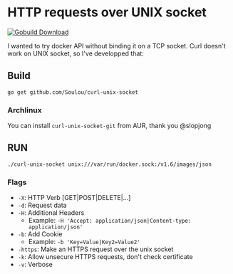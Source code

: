# HTTP requests over UNIX socket

[![Gobuild Download](http://gobuild.io/badge/github.com/Soulou/curl-unix-socket/download.png)](http://gobuild.io/github.com/Soulou/curl-unix-socket)

I wanted to try docker API without binding it on a TCP socket.
Curl doesn't work on UNIX socket, so I've developped that:

## Build

`go get github.com/Soulou/curl-unix-socket`

### Archlinux

You can install `curl-unix-socket-git` from AUR, thank you @slopjong

## RUN

`./curl-unix-socket unix:///var/run/docker.sock:/v1.6/images/json`

### Flags

* `-X`: HTTP Verb [GET|POST|DELETE|...]
* `-d`: Request data
* `-H`: Additional Headers
  * Example: `-H 'Accept: application/json|Content-type: application/json'`
* `-b`: Add Cookie
  * Example: `-b 'Key=Value|Key2=Value2'`
* `-https`: Make an HTTPS request over the unix socket
* `-k`: Allow unsecure HTTPS requests, don't check certificate
* `-v`: Verbose
